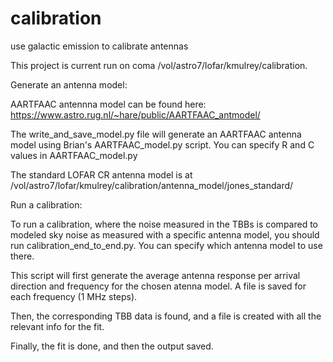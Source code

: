 # calibration
use galactic emission to calibrate antennas


This project is current run on coma /vol/astro7/lofar/kmulrey/calibration.


Generate an antenna model:


AARTFAAC antennna model can be found here: https://www.astro.rug.nl/~hare/public/AARTFAAC_antmodel/

The write_and_save_model.py file will generate an AARTFAAC antenna model using Brian's AARTFAAC_model.py script.  You can specify R and C values in AARTFAAC_model.py

The standard LOFAR CR antenna model is at /vol/astro7/lofar/kmulrey/calibration/antenna_model/jones_standard/




Run a calibration:

To run a calibration, where the noise measured in the TBBs is compared to modeled sky noise as measured with a specific antenna model, you should run calibration_end_to_end.py.  You can specify which antenna model to use there.  

This script will first generate the average antenna response per arrival direction and frequency for the chosen atenna model.  A file is saved for each frequency (1 MHz steps).

Then, the corresponding TBB data is found, and a file is created with all the relevant info for the fit.

Finally, the fit is done, and then the output saved.






